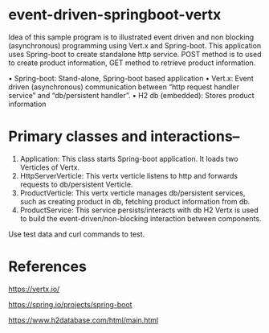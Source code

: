 # event-driven-springboot-vertx
Idea of this sample program is to illustrated event driven and non blocking (asynchronous) programming using Vert.x and Spring-boot. 
This application uses Spring-boot to create standalone http service. 
POST method is to used to create product information, GET method to retrieve product information.

•	Spring-boot: 	Stand-alone, Spring-boot based application
•	Vert.x: 	Event driven (asynchronous) communication between “http request handler service” and “db/persistent handler”.
•	H2 db (embedded): Stores product information

# Primary classes and interactions–
1.	Application: This class starts Spring-boot application. It loads two Verticles of Vertx.
2.	HttpServerVerticle: This vertx verticle listens to http and forwards requests to db/persistent Verticle.
3.	ProductVerticle: This vertx verticle manages db/persistent services, such as creating product in db, fetching product information from db.
4.	ProductService: This service persists/interacts with db H2
Vertx is used to build the event-driven/non-blocking interaction between components.

Use test data and curl commands to test.

# References

https://vertx.io/

https://spring.io/projects/spring-boot

https://www.h2database.com/html/main.html
